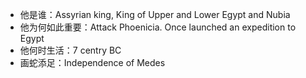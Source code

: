 - 他是谁：Assyrian king, King of Upper and Lower Egypt and Nubia
- 他为何如此重要：Attack Phoenicia. Once launched an expedition to Egypt
- 他何时生活：7 centry BC
- 画蛇添足：Independence of Medes